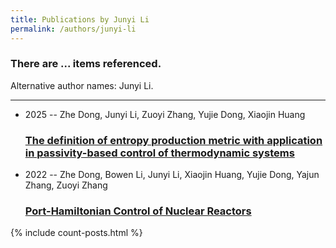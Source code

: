 ```yaml
---
title: Publications by Junyi Li
permalink: /authors/junyi-li
---
```


<h3 id="number-posts">There are ... items referenced.</h3>
<p id='info-authors'>Alternative author names: Junyi Li.</p>
<hr />
<ul class="post-list">
<li><span class='post-meta'>2025 -- Zhe Dong, Junyi Li, Zuoyi Zhang, Yujie Dong, Xiaojin Huang</span><h3><a class='post-link' href="{{ site.baseurl }}/the-definition-of-entropy-production-metric-with-application-in-passivity-based-control-of-thermodynamic-systems">The definition of entropy production metric with application in passivity-based control of thermodynamic systems</a></h3></li>
<li><span class='post-meta'>2022 -- Zhe Dong, Bowen Li, Junyi Li, Xiaojin Huang, Yujie Dong, Yajun Zhang, Zuoyi Zhang</span><h3><a class='post-link' href="{{ site.baseurl }}/port-hamiltonian-control-of-nuclear-reactors">Port-Hamiltonian Control of Nuclear Reactors</a></h3></li>

</ul>
{% include count-posts.html %}
